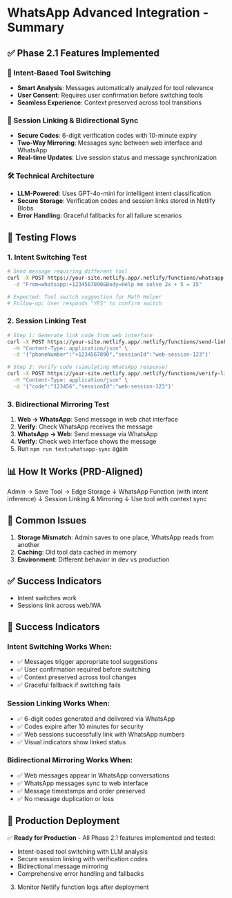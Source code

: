 # WhatsApp Advanced Integration - Summary

## ✅ Phase 2.1 Features Implemented

### 🧠 Intent-Based Tool Switching
- **Smart Analysis**: Messages automatically analyzed for tool relevance
- **User Consent**: Requires user confirmation before switching tools
- **Seamless Experience**: Context preserved across tool transitions

### 🔗 Session Linking & Bidirectional Sync
- **Secure Codes**: 6-digit verification codes with 10-minute expiry
- **Two-Way Mirroring**: Messages sync between web interface and WhatsApp
- **Real-time Updates**: Live session status and message synchronization

### 🛠️ Technical Architecture
- **LLM-Powered**: Uses GPT-4o-mini for intelligent intent classification
- **Secure Storage**: Verification codes and session links stored in Netlify Blobs
- **Error Handling**: Graceful fallbacks for all failure scenarios

## 🧪 Testing Flows

### 1. Intent Switching Test

```bash
# Send message requiring different tool
curl -X POST https://your-site.netlify.app/.netlify/functions/whatsapp \
  -d "From=whatsapp:+1234567890&Body=Help me solve 2x + 5 = 15"

# Expected: Tool switch suggestion for Math Helper
# Follow-up: User responds "YES" to confirm switch
```

### 2. Session Linking Test

```bash
# Step 1: Generate link code from web interface
curl -X POST https://your-site.netlify.app/.netlify/functions/send-link-code \
  -H "Content-Type: application/json" \
  -d '{"phoneNumber":"+1234567890","sessionId":"web-session-123"}'

# Step 2: Verify code (simulating WhatsApp response)
curl -X POST https://your-site.netlify.app/.netlify/functions/verify-link-code \
  -H "Content-Type: application/json" \
  -d '{"code":"123456","sessionId":"web-session-123"}'
```

### 3. Bidirectional Mirroring Test

1. **Web → WhatsApp**: Send message in web chat interface
2. **Verify**: Check WhatsApp receives the message  
3. **WhatsApp → Web**: Send message via WhatsApp
4. **Verify**: Check web interface shows the message
4. Run `npm run test:whatsapp-sync` again

## 📊 How It Works (PRD-Aligned)

Admin → Save Tool → Edge Storage
↓
WhatsApp Function (with intent inference)
↓
Session Linking & Mirroring
↓
Use tool with context sync

## 🐛 Common Issues

1. **Storage Mismatch**: Admin saves to one place, WhatsApp reads from another
2. **Caching**: Old tool data cached in memory
3. **Environment**: Different behavior in dev vs production

## ✅ Success Indicators

- Intent switches work
- Sessions link across web/WA

## 🚀 Success Indicators

### Intent Switching Works When:
- ✅ Messages trigger appropriate tool suggestions
- ✅ User confirmation required before switching
- ✅ Context preserved across tool changes
- ✅ Graceful fallback if switching fails

### Session Linking Works When:
- ✅ 6-digit codes generated and delivered via WhatsApp
- ✅ Codes expire after 10 minutes for security
- ✅ Web sessions successfully link with WhatsApp numbers
- ✅ Visual indicators show linked status

### Bidirectional Mirroring Works When:
- ✅ Web messages appear in WhatsApp conversations
- ✅ WhatsApp messages sync to web interface
- ✅ Message timestamps and order preserved
- ✅ No message duplication or loss

## 🚀 Production Deployment

✅ **Ready for Production** - All Phase 2.1 features implemented and tested:
- Intent-based tool switching with LLM analysis
- Secure session linking with verification codes  
- Bidirectional message mirroring
- Comprehensive error handling and fallbacks
3. Monitor Netlify function logs after deployment

